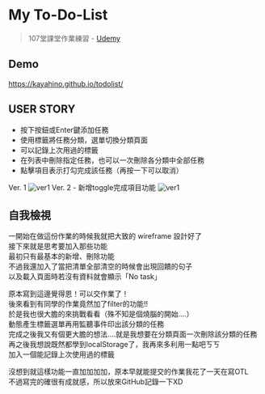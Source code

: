 # My To-Do-List
> 107堂課堂作業練習 - [Udemy](https://www.udemy.com/javascript-learning/learn/lecture/6789158)


## Demo
https://kayahino.github.io/todolist/

## USER STORY

- 按下按鈕或Enter鍵添加任務
- 使用標籤將任務分類，選單切換分類頁面
- 可以記錄上次用過的標籤
- 在列表中刪除指定任務，也可以一次刪除各分類中全部任務
- 點擊項目表示打勾完成該任務（再按一下可以取消）


Ver. 1
![ver1](https://raw.githubusercontent.com/kayahino/todolist/master/demo.png)
Ver. 2 - 新增toggle完成項目功能
![ver1](https://raw.githubusercontent.com/kayahino/todolist/master/demo2.png)


## 自我檢視

一開始在做這份作業的時候我就把大致的 wireframe 設計好了   
接下來就是思考要加入那些功能    
最初只有最基本的新增、刪除功能  
不過我還加入了當把清單全部清空的時候會出現回饋的句子  
以及載入頁面時若沒有資料就會顯示「No task」 
    
原本寫到這邊覺得恩！可以交作業了！   
後來看到有同學的作業竟然加了filter的功能!!   
於是我也很大膽的來挑戰看看（殊不知是個燒腦的開始....）   
動態產生標籤選單再用監聽事件印出該分類的任務    
完成之後我又有個更大膽的想法....就是我想要在分類頁面一次刪除該分類的任務      
再之後我想說既然都學到localStorage了，我再來多利用一點吧ㄎㄎ    
加入一個能記錄上次使用過的標籤   

沒想到就這樣功能一直加加加加，原本早就能提交的作業我花了一天在寫OTL   
不過寫完的確很有成就感，所以放來GitHub記錄一下XD    

